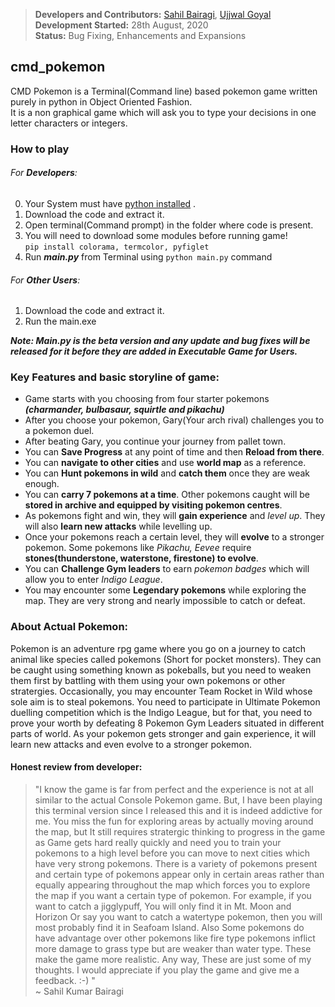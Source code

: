 > **Developers and Contributors:** [Sahil Bairagi](http://Sahil-k1509.github.io), [Ujjwal Goyal](https://github.com/importhuman)  
> **Development Started:** 28th August, 2020  
> **Status:** Bug Fixing, Enhancements and Expansions  

## cmd_pokemon
CMD Pokemon is a Terminal(Command line) based pokemon game written purely in python in Object Oriented Fashion.  
It is a non graphical game which will ask you to type your decisions in one letter characters or integers.


### How to play
###### For **Developers**:
0. Your System must have [python installed](https://www.python.org/)  .
1. Download the code and extract it.
2. Open terminal(Command prompt) in the folder where code is present.
3. You will need to download some modules before running game!  
    `pip install colorama, termcolor, pyfiglet`
4. Run _**main.py**_ from Terminal using `python main.py` command   
###### For **Other Users**:  
1. Download the code and extract it.
2. Run the main.exe

_**Note: Main.py is the beta version and any update and bug fixes will be released for it before they are added in Executable Game for Users.**_

### Key Features and basic storyline of game:
- Game starts with you choosing from four starter pokemons _**(charmander, bulbasaur, squirtle and pikachu)**_
- After you choose your pokemon, Gary(Your arch rival) challenges you to a pokemon duel.
- After beating Gary, you continue your journey from pallet town.
- You can **Save Progress** at any point of time and then **Reload from there**.
- You can **navigate to other cities** and use **world map** as a reference.
- You can **Hunt pokemons in wild** and **catch them** once they are weak enough.
- You can **carry 7 pokemons at a time**. Other pokemons caught will be **stored in archive and equipped by visiting pokemon centres**.
- As pokemons fight and win, they will **gain experience** and *level up*. They will also **learn new attacks** while levelling up.
- Once your pokemons reach a certain level, they will **evolve** to a stronger pokemon. Some pokemons like *Pikachu, Eevee* require **stones(thunderstone, waterstone, firestone) to evolve**.
- You can **Challenge Gym leaders** to earn *pokemon badges* which will allow you to enter *Indigo League*.
- You may encounter some **Legendary pokemons** while exploring the map. They are very strong and nearly impossible to catch or defeat.

### About Actual Pokemon:
Pokemon is an adventure rpg game where you go on a journey to catch animal like species called pokemons (Short for pocket monsters).
They can be caught using something known as pokeballs, but you need to weaken them first by battling with them using your own pokemons or other
stratergies. Occasionally, you may encounter Team Rocket in Wild whose sole aim is to steal pokemons. You need to participate in Ultimate
Pokemon duelling competition which is the Indigo League, but for that, you need to prove your worth by defeating 8 Pokemon Gym Leaders situated in
different parts of world. As your pokemon gets stronger and gain experience, it will learn new attacks and even evolve to a stronger pokemon.


#### Honest review from developer:
> "I know the game is far from perfect and the experience is not at all similar to the actual Console Pokemon game. But, I have been playing this terminal version
> since I released this and it is indeed addictive for me. You miss the fun for exploring areas by actually moving around the map, but It still requires stratergic 
> thinking to progress in the game as Game gets hard really quickly and need you to train your pokemons to a high level before you can move to next cities which have 
> very strong pokemons. There is a variety of pokemons present and certain type of pokemons appear only in certain areas rather than equally appearing throughout the map
> which forces you to explore the map if you want a certain type of pokemon. For example, if you want to catch a jigglypuff, You will only find it in Mt. Moon and Horizon 
> Or say you want to catch a watertype pokemon, then you will most probably find it in Seafoam Island. Also Some pokemons do have advantage over other pokemons like fire type
> pokemons inflict more damage to grass type but are weaker than water type. These make the game more realistic. Any way, These are just some of my thoughts. I would appreciate
> if you play the game and give me a feedback. :-) "   
> ~ Sahil Kumar Bairagi
